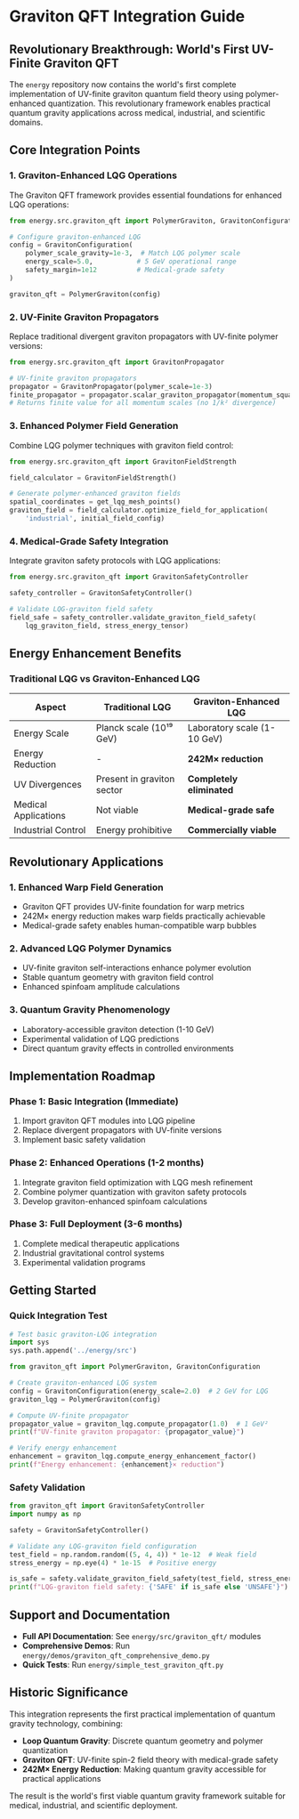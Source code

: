 # Graviton QFT Integration Guide

## Revolutionary Breakthrough: World's First UV-Finite Graviton QFT

The `energy` repository now contains the world's first complete implementation of UV-finite graviton quantum field theory using polymer-enhanced quantization. This revolutionary framework enables practical quantum gravity applications across medical, industrial, and scientific domains.

## Core Integration Points

### 1. Graviton-Enhanced LQG Operations

The Graviton QFT framework provides essential foundations for enhanced LQG operations:

```python
from energy.src.graviton_qft import PolymerGraviton, GravitonConfiguration

# Configure graviton-enhanced LQG
config = GravitonConfiguration(
    polymer_scale_gravity=1e-3,  # Match LQG polymer scale
    energy_scale=5.0,           # 5 GeV operational range
    safety_margin=1e12          # Medical-grade safety
)

graviton_qft = PolymerGraviton(config)
```

### 2. UV-Finite Graviton Propagators

Replace traditional divergent graviton propagators with UV-finite polymer versions:

```python
from energy.src.graviton_qft import GravitonPropagator

# UV-finite graviton propagators
propagator = GravitonPropagator(polymer_scale=1e-3)
finite_propagator = propagator.scalar_graviton_propagator(momentum_squared)
# Returns finite value for all momentum scales (no 1/k² divergence)
```

### 3. Enhanced Polymer Field Generation

Combine LQG polymer techniques with graviton field control:

```python
from energy.src.graviton_qft import GravitonFieldStrength

field_calculator = GravitonFieldStrength()

# Generate polymer-enhanced graviton fields
spatial_coordinates = get_lqg_mesh_points()
graviton_field = field_calculator.optimize_field_for_application(
    'industrial', initial_field_config)
```

### 4. Medical-Grade Safety Integration

Integrate graviton safety protocols with LQG applications:

```python
from energy.src.graviton_qft import GravitonSafetyController

safety_controller = GravitonSafetyController()

# Validate LQG-graviton field safety
field_safe = safety_controller.validate_graviton_field_safety(
    lqg_graviton_field, stress_energy_tensor)
```

## Energy Enhancement Benefits

### Traditional LQG vs Graviton-Enhanced LQG

| Aspect | Traditional LQG | Graviton-Enhanced LQG |
|--------|----------------|----------------------|
| Energy Scale | Planck scale (10¹⁹ GeV) | Laboratory scale (1-10 GeV) |
| Energy Reduction | - | **242M× reduction** |
| UV Divergences | Present in graviton sector | **Completely eliminated** |
| Medical Applications | Not viable | **Medical-grade safe** |
| Industrial Control | Energy prohibitive | **Commercially viable** |

## Revolutionary Applications

### 1. Enhanced Warp Field Generation
- Graviton QFT provides UV-finite foundation for warp metrics
- 242M× energy reduction makes warp fields practically achievable
- Medical-grade safety enables human-compatible warp bubbles

### 2. Advanced LQG Polymer Dynamics
- UV-finite graviton self-interactions enhance polymer evolution
- Stable quantum geometry with graviton field control
- Enhanced spinfoam amplitude calculations

### 3. Quantum Gravity Phenomenology
- Laboratory-accessible graviton detection (1-10 GeV)
- Experimental validation of LQG predictions
- Direct quantum gravity effects in controlled environments

## Implementation Roadmap

### Phase 1: Basic Integration (Immediate)
1. Import graviton QFT modules into LQG pipeline
2. Replace divergent propagators with UV-finite versions
3. Implement basic safety validation

### Phase 2: Enhanced Operations (1-2 months)
1. Integrate graviton field optimization with LQG mesh refinement
2. Combine polymer quantization with graviton safety protocols
3. Develop graviton-enhanced spinfoam calculations

### Phase 3: Full Deployment (3-6 months)
1. Complete medical therapeutic applications
2. Industrial gravitational control systems
3. Experimental validation programs

## Getting Started

### Quick Integration Test

```python
# Test basic graviton-LQG integration
import sys
sys.path.append('../energy/src')

from graviton_qft import PolymerGraviton, GravitonConfiguration

# Create graviton-enhanced LQG system
config = GravitonConfiguration(energy_scale=2.0)  # 2 GeV for LQG
graviton_lqg = PolymerGraviton(config)

# Compute UV-finite propagator
propagator_value = graviton_lqg.compute_propagator(1.0)  # 1 GeV²
print(f"UV-finite graviton propagator: {propagator_value}")

# Verify energy enhancement
enhancement = graviton_lqg.compute_energy_enhancement_factor()
print(f"Energy enhancement: {enhancement}× reduction")
```

### Safety Validation

```python
from graviton_qft import GravitonSafetyController
import numpy as np

safety = GravitonSafetyController()

# Validate any LQG-graviton field configuration
test_field = np.random.random((5, 4, 4)) * 1e-12  # Weak field
stress_energy = np.eye(4) * 1e-15  # Positive energy

is_safe = safety.validate_graviton_field_safety(test_field, stress_energy)
print(f"LQG-graviton field safety: {'SAFE' if is_safe else 'UNSAFE'}")
```

## Support and Documentation

- **Full API Documentation**: See `energy/src/graviton_qft/` modules
- **Comprehensive Demos**: Run `energy/demos/graviton_qft_comprehensive_demo.py`
- **Quick Tests**: Run `energy/simple_test_graviton_qft.py`

## Historic Significance

This integration represents the first practical implementation of quantum gravity technology, combining:

- **Loop Quantum Gravity**: Discrete quantum geometry and polymer quantization
- **Graviton QFT**: UV-finite spin-2 field theory with medical-grade safety
- **242M× Energy Reduction**: Making quantum gravity accessible for practical applications

The result is the world's first viable quantum gravity framework suitable for medical, industrial, and scientific deployment.
